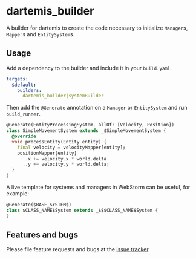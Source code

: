 # dartemis_builder

A builder for dartemis to create the code necessary to initialize `Manager`s, `Mapper`s and `EntitySystem`s.

## Usage

Add a dependency to the builder and include it in your `build.yaml`.

```yaml
targets:
  $default:
    builders:
      dartemis_builder|systemBuilder
```

Then add the `@Generate` annotation on a `Manager` or `EntitySystem` and run `build_runner`.

```dart
@Generate(EntityProcessingSystem, allOf: [Velocity, Position])
class SimpleMovementSystem extends _$SimpleMovementSystem {
  @override
  void processEntity(Entity entity) {
    final velocity = velocityMapper[entity];
    positionMapper[entity]
      ..x += velocity.x * world.delta
      ..y += velocity.y * world.delta;
  }
}
```

A live template for systems and managers in WebStorm can be useful, for example:

```dart
@Generate($BASE_SYSTEM$)
class $CLASS_NAME$System extends _$$$CLASS_NAME$System {
}
```  

## Features and bugs

Please file feature requests and bugs at the [issue tracker][tracker].

[tracker]: https://github.com/denniskaselow/dartemis_builder/issues
